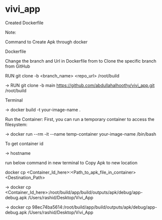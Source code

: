# vivi_app


Created Dockerfile

Note:

Command to Create Apk through docker

Dockerfile

Change the branch and Url in Dockerfile from to Clone the specific branch from GitHub

RUN git clone -b <branch_name> <repo_url> /root/build

-> RUN git clone -b main https://github.com/abdullahalhoothy/vivi_app.git /root/build

Terminal

-> docker build -t your-image-name .

Run the Container: First, you can run a temporary container to access the filesystem:

-> docker run --rm -it --name temp-container your-image-name /bin/bash

To get container id

-> hostname

run below command in new terminal to Copy Apk to new location

docker cp <Container_Id_here>:<Path_to_apk_file_in_container> <Destination_Path>

-> docker cp <Container_Id_here>:/root/build/app/build/outputs/apk/debug/app-debug.apk /Users/rashid/Desktop/Vivi_App

-> docker cp 98ec74ba5614:/root/build/app/build/outputs/apk/debug/app-debug.apk /Users/rashid/Desktop/Vivi_App
